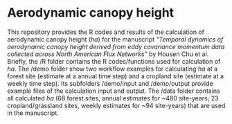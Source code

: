 # Aerodynamic canopy height
This repository provides the R codes and results of the calculation of aerodynamic canopy height (*ha*) for the manuscript *"Temporal dynamics of aerodynamic canopy height derived from eddy covariance momentum data collected across North American Flux Networks"* by Housen Chu et al.  Briefly, the /R folder contains the R codes/functions used for calculation of *ha*. The /demo folder show two workflow examples for calculating *ha* at a forest site (estimate at a annual time step) and a cropland site (estimate at a weekly time step). Its subfolders /demo/input and /demo/output provide example files of the calculation input and output. The /data folder contains all calculated *ha* (68 forest sites, annual estimates for ~480 site-years; 23 cropland/grassland sites, weekly estimates for ~94 site-years) that are used in the manuscript.  
